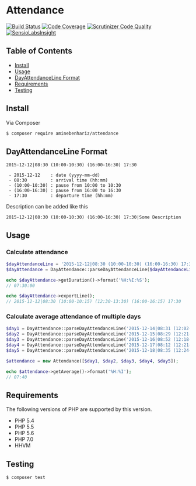 # Attendance

[![Build Status](https://img.shields.io/travis/aminebenhariz/Attendance/master.svg?style=flat)](https://travis-ci.org/aminebenhariz/Attendance)
[![Code Coverage](https://scrutinizer-ci.com/g/aminebenhariz/Attendance/badges/coverage.png?b=master)](https://scrutinizer-ci.com/g/aminebenhariz/Attendance/?branch=master)
[![Scrutinizer Code Quality](https://scrutinizer-ci.com/g/aminebenhariz/Attendance/badges/quality-score.png?b=master)](https://scrutinizer-ci.com/g/aminebenhariz/Attendance/?branch=master)
[![SensioLabsInsight](https://insight.sensiolabs.com/projects/432625e3-2487-4f67-91fa-25d6fd54db67/big.png)](https://insight.sensiolabs.com/projects/432625e3-2487-4f67-91fa-25d6fd54db67)

## Table of Contents

+ [Install](#install)
+ [Usage](#usage)
+ [DayAttendanceLine Format](#dayattendanceline-format)
+ [Requirements](#requirements)
+ [Testing](#testing)

## Install

Via Composer

``` bash
$ composer require aminebenhariz/attendance
```

## DayAttendanceLine Format

```
2015-12-12|08:30 (10:00-10:30) (16:00-16:30) 17:30

 - 2015-12-12    : date (yyyy-mm-dd)
 - 08:30         : arrival time (hh:mm)
 - (10:00-10:30) : pause from 10:00 to 10:30
 - (16:00-16:30) : pause from 16:00 to 16:30
 - 17:30         : departure time (hh:mm)
```

Description can be added like this

```
2015-12-12|08:30 (10:00-10:30) (16:00-16:30) 17:30|Some Description
```

## Usage

### Calculate attendance

``` php
$dayAttendanceLine = '2015-12-12|08:30 (10:00-10:30) (16:00-16:30) 17:30';
$dayAttendance = DayAttendance::parseDayAttendanceLine($dayAttendanceLine);

echo $dayAttendance->getDuration()->format('%H:%I:%S');
// 07:30:00

echo $dayAttendance->exportLine();
// 2015-12-12|08:30 (10:00-10:15) (12:30-13:30) (16:00-16:15) 17:30
```

### Calculate average attendance of multiple days

``` php
$day1 = DayAttendance::parseDayAttendanceLine('2015-12-14|08:31 (12:02-13:42) 17:25');
$day2 = DayAttendance::parseDayAttendanceLine('2015-12-15|08:29 (12:21-13:32) (16:12-16:22) 17:24');
$day3 = DayAttendance::parseDayAttendanceLine('2015-12-16|08:52 (12:18-13:12) 17:31');
$day4 = DayAttendance::parseDayAttendanceLine('2015-12-17|08:12 (12:21-13:52) 17:24');
$day5 = DayAttendance::parseDayAttendanceLine('2015-12-18|08:35 (12:24-13:25) 17:42');

$attendance = new Attendance([$day1, $day2, $day3, $day4, $day5]);

echo $attendance->getAverage()->format('%H:%I');
// 07:40
```

## Requirements

The following versions of PHP are supported by this version.

+ PHP 5.4
+ PHP 5.5
+ PHP 5.6
+ PHP 7.0
+ HHVM

## Testing

``` bash
$ composer test
```
